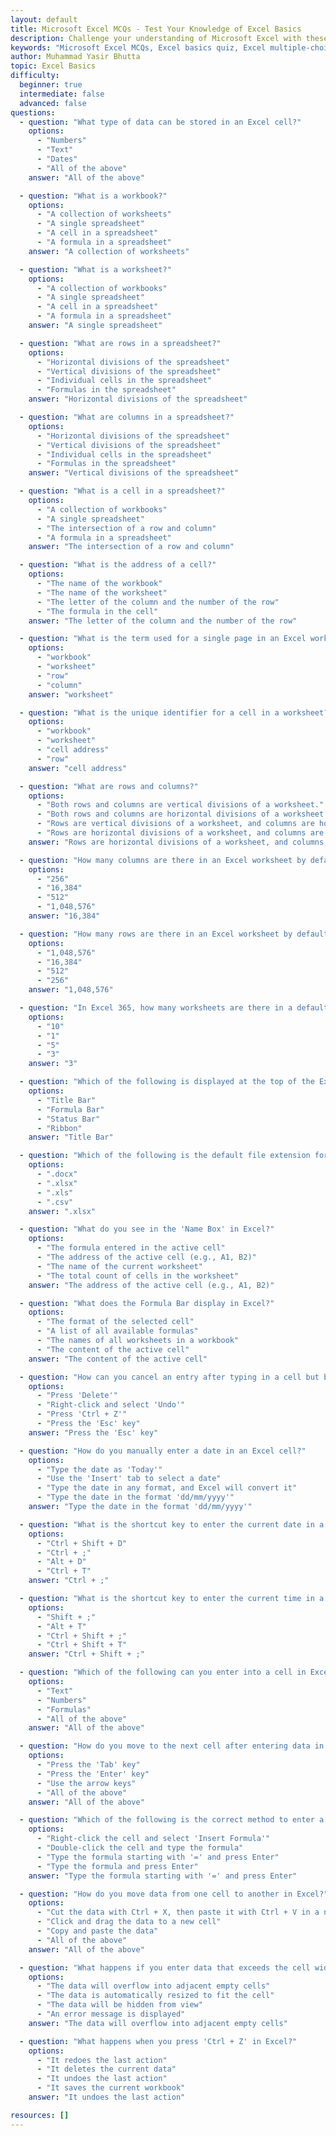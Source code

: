 ```yaml
---
layout: default
title: Microsoft Excel MCQs - Test Your Knowledge of Excel Basics
description: Challenge your understanding of Microsoft Excel with these multiple-choice questions. Covering topics like worksheets, workbooks, formulas, shortcuts, and data entry, this quiz is perfect for beginners to assess and improve their Excel skills.
keywords: "Microsoft Excel MCQs, Excel basics quiz, Excel multiple-choice questions, Excel worksheets and workbooks, Excel formulas quiz, Excel shortcuts test, Excel data entry practice, beginner Excel quiz, Excel fundamentals assessment, Microsoft Excel skills test"
author: Muhammad Yasir Bhutta
topic: Excel Basics
difficulty:
  beginner: true
  intermediate: false
  advanced: false
questions:
  - question: "What type of data can be stored in an Excel cell?"
    options:
      - "Numbers"
      - "Text"
      - "Dates"
      - "All of the above"
    answer: "All of the above"

  - question: "What is a workbook?"
    options:
      - "A collection of worksheets"
      - "A single spreadsheet"
      - "A cell in a spreadsheet"
      - "A formula in a spreadsheet"
    answer: "A collection of worksheets"

  - question: "What is a worksheet?"
    options:
      - "A collection of workbooks"
      - "A single spreadsheet"
      - "A cell in a spreadsheet"
      - "A formula in a spreadsheet"
    answer: "A single spreadsheet"

  - question: "What are rows in a spreadsheet?"
    options:
      - "Horizontal divisions of the spreadsheet"
      - "Vertical divisions of the spreadsheet"
      - "Individual cells in the spreadsheet"
      - "Formulas in the spreadsheet"
    answer: "Horizontal divisions of the spreadsheet"

  - question: "What are columns in a spreadsheet?"
    options:
      - "Horizontal divisions of the spreadsheet"
      - "Vertical divisions of the spreadsheet"
      - "Individual cells in the spreadsheet"
      - "Formulas in the spreadsheet"
    answer: "Vertical divisions of the spreadsheet"

  - question: "What is a cell in a spreadsheet?"
    options:
      - "A collection of workbooks"
      - "A single spreadsheet"
      - "The intersection of a row and column"
      - "A formula in a spreadsheet"
    answer: "The intersection of a row and column"

  - question: "What is the address of a cell?"
    options:
      - "The name of the workbook"
      - "The name of the worksheet"
      - "The letter of the column and the number of the row"
      - "The formula in the cell"
    answer: "The letter of the column and the number of the row"

  - question: "What is the term used for a single page in an Excel workbook?"
    options:
      - "workbook"
      - "worksheet"
      - "row"
      - "column"
    answer: "worksheet"

  - question: "What is the unique identifier for a cell in a worksheet?"
    options:
      - "workbook"
      - "worksheet"
      - "cell address"
      - "row"
    answer: "cell address"

  - question: "What are rows and columns?"
    options:
      - "Both rows and columns are vertical divisions of a worksheet."
      - "Both rows and columns are horizontal divisions of a worksheet."
      - "Rows are vertical divisions of a worksheet, and columns are horizontal divisions of a worksheet."
      - "Rows are horizontal divisions of a worksheet, and columns are vertical divisions of a worksheet."
    answer: "Rows are horizontal divisions of a worksheet, and columns are vertical divisions of a worksheet."

  - question: "How many columns are there in an Excel worksheet by default?"
    options:
      - "256"
      - "16,384"
      - "512"
      - "1,048,576"
    answer: "16,384"

  - question: "How many rows are there in an Excel worksheet by default?"
    options:
      - "1,048,576"
      - "16,384"
      - "512"
      - "256"
    answer: "1,048,576"

  - question: "In Excel 365, how many worksheets are there in a default workbook?"
    options:
      - "10"
      - "1"
      - "5"
      - "3"
    answer: "3"

  - question: "Which of the following is displayed at the top of the Excel window and shows the current workbook name?"
    options:
      - "Title Bar"
      - "Formula Bar"
      - "Status Bar"
      - "Ribbon"
    answer: "Title Bar"

  - question: "Which of the following is the default file extension for Excel workbooks [Microsoft 365]?"
    options:
      - ".docx"
      - ".xlsx"
      - ".xls"
      - ".csv"
    answer: ".xlsx"

  - question: "What do you see in the 'Name Box' in Excel?"
    options:
      - "The formula entered in the active cell"
      - "The address of the active cell (e.g., A1, B2)"
      - "The name of the current worksheet"
      - "The total count of cells in the worksheet"
    answer: "The address of the active cell (e.g., A1, B2)"

  - question: "What does the Formula Bar display in Excel?"
    options:
      - "The format of the selected cell"
      - "A list of all available formulas"
      - "The names of all worksheets in a workbook"
      - "The content of the active cell"
    answer: "The content of the active cell"

  - question: "How can you cancel an entry after typing in a cell but before pressing Enter?"
    options:
      - "Press 'Delete'"
      - "Right-click and select 'Undo'"
      - "Press 'Ctrl + Z'"
      - "Press the 'Esc' key"
    answer: "Press the 'Esc' key"

  - question: "How do you manually enter a date in an Excel cell?"
    options:
      - "Type the date as 'Today'"
      - "Use the 'Insert' tab to select a date"
      - "Type the date in any format, and Excel will convert it"
      - "Type the date in the format 'dd/mm/yyyy'"
    answer: "Type the date in the format 'dd/mm/yyyy'"

  - question: "What is the shortcut key to enter the current date in a cell in Excel?"
    options:
      - "Ctrl + Shift + D"
      - "Ctrl + ;"
      - "Alt + D"
      - "Ctrl + T"
    answer: "Ctrl + ;"

  - question: "What is the shortcut key to enter the current time in a cell in Excel?"
    options:
      - "Shift + ;"
      - "Alt + T"
      - "Ctrl + Shift + ;"
      - "Ctrl + Shift + T"
    answer: "Ctrl + Shift + ;"

  - question: "Which of the following can you enter into a cell in Excel?"
    options:
      - "Text"
      - "Numbers"
      - "Formulas"
      - "All of the above"
    answer: "All of the above"

  - question: "How do you move to the next cell after entering data in Excel?"
    options:
      - "Press the 'Tab' key"
      - "Press the 'Enter' key"
      - "Use the arrow keys"
      - "All of the above"
    answer: "All of the above"

  - question: "Which of the following is the correct method to enter a formula into a cell?"
    options:
      - "Right-click the cell and select 'Insert Formula'"
      - "Double-click the cell and type the formula"
      - "Type the formula starting with '=' and press Enter"
      - "Type the formula and press Enter"
    answer: "Type the formula starting with '=' and press Enter"

  - question: "How do you move data from one cell to another in Excel?"
    options:
      - "Cut the data with Ctrl + X, then paste it with Ctrl + V in a new cell"
      - "Click and drag the data to a new cell"
      - "Copy and paste the data"
      - "All of the above"
    answer: "All of the above"

  - question: "What happens if you enter data that exceeds the cell width in Excel?"
    options:
      - "The data will overflow into adjacent empty cells"
      - "The data is automatically resized to fit the cell"
      - "The data will be hidden from view"
      - "An error message is displayed"
    answer: "The data will overflow into adjacent empty cells"

  - question: "What happens when you press 'Ctrl + Z' in Excel?"
    options:
      - "It redoes the last action"
      - "It deletes the current data"
      - "It undoes the last action"
      - "It saves the current workbook"
    answer: "It undoes the last action"

resources: []
---
```


